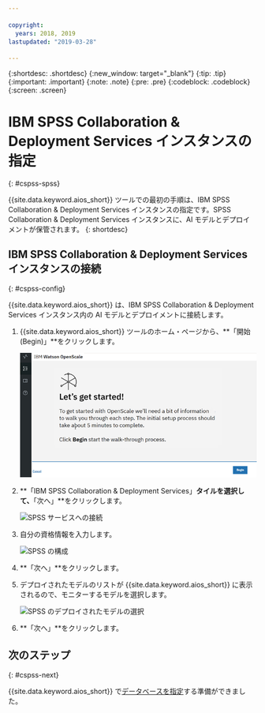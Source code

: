 ```yaml
---

copyright:
  years: 2018, 2019
lastupdated: "2019-03-28"

---
```


{:shortdesc: .shortdesc}
{:new_window: target="_blank"}
{:tip: .tip}
{:important: .important}
{:note: .note}
{:pre: .pre}
{:codeblock: .codeblock}
{:screen: .screen}

# IBM SPSS Collaboration & Deployment Services インスタンスの指定
{: #cspss-spss}

{{site.data.keyword.aios_short}} ツールでの最初の手順は、IBM SPSS Collaboration & Deployment Services インスタンスの指定です。SPSS Collaboration & Deployment Services インスタンスに、AI モデルとデプロイメントが保管されます。
{: shortdesc}

## IBM SPSS Collaboration & Deployment Services インスタンスの接続
{: #cspss-config}

{{site.data.keyword.aios_short}} は、IBM SPSS Collaboration & Deployment Services インスタンス内の AI モデルとデプロイメントに接続します。

1.  {{site.data.keyword.aios_short}} ツールのホーム・ページから、**「開始 (Begin)」**をクリックします。

    ![ホーム・ページ](images/gs-config-start.png)

1.  **「IBM SPSS Collaboration & Deployment Services」**タイルを選択して、**「次へ」**をクリックします。

    ![SPSS サービスへの接続](images/connect-spss.png)

1.  自分の資格情報を入力します。

    ![SPSS の構成](images/config-spss.png)

1.  **「次へ」**をクリックします。

1.  デプロイされたモデルのリストが {{site.data.keyword.aios_short}} に表示されるので、モニターするモデルを選択します。

    ![SPSS のデプロイされたモデルの選択](images/deploys-spss.png)

1.  **「次へ」**をクリックします。

## 次のステップ
{: #cspss-next}

{{site.data.keyword.aios_short}} で[データベースを指定](/docs/services/ai-openscale-icp?topic=ai-openscale-icp-cdb-connect)する準備ができました。

